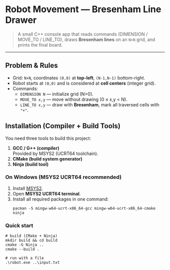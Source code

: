 # Robot Movement — Bresenham Line Drawer

> A small C++ console app that reads commands (DIMENSION / MOVE_TO / LINE_TO),
> draws **Bresenham lines** on an `N×N` grid, and prints the final board.

---
## Problem & Rules

- Grid: `N×N`, coordinates `(0,0)` at **top-left**, `(N-1,N-1)` bottom-right.
- Robot starts at `(0,0)` and is considered at **cell centers** (integer grid).
- Commands:
  - `DIMENSION N` — initialize grid (N>0).
  - `MOVE_TO x,y` — move without drawing (0 ≤ x,y < N).
  - `LINE_TO x,y` — draw with **Bresenham**, mark all traversed cells with `"+"`.

## Installation (Compiler + Build Tools)

You need three tools to build this project:

1. **GCC / G++ (compiler)**  
   Provided by MSYS2 (UCRT64 toolchain).
2. **CMake (build system generator)**  
3. **Ninja (build tool)**  

### On Windows (MSYS2 UCRT64 recommended)
1. Install [MSYS2](https://www.msys2.org/).  
2. Open **MSYS2 UCRT64 terminal**.  
3. Install all required packages in one command:
   ```
   pacman -S mingw-w64-ucrt-x86_64-gcc mingw-w64-ucrt-x86_64-cmake ninja
   ```

### Quick start 
```
# build (CMake + Ninja)
mkdir build && cd build
cmake -G Ninja ..
cmake --build .

# run with a file
.\robot.exe ..\input.txt
```
